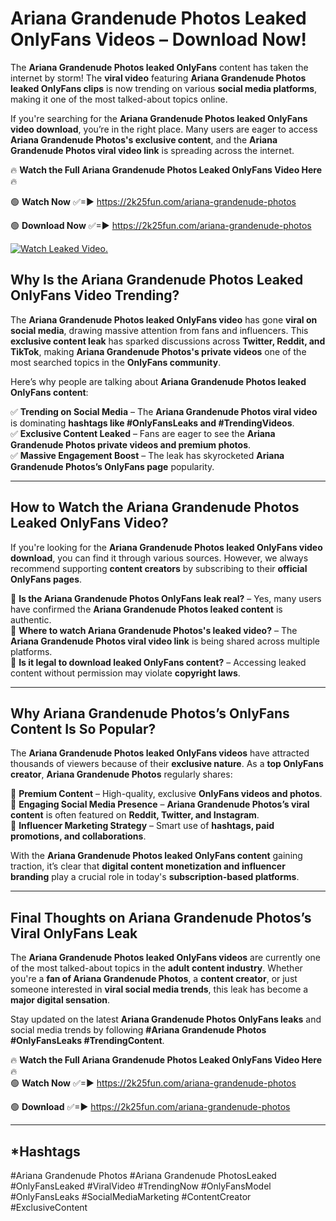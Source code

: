 # Ariana Grandenude Photos Leaked OnlyFans Videos – Download Now!

The **Ariana Grandenude Photos leaked OnlyFans** content has taken the internet by storm! The **viral video** featuring **Ariana Grandenude Photos leaked OnlyFans clips** is now trending on various **social media platforms**, making it one of the most talked-about topics online.  

If you're searching for the **Ariana Grandenude Photos leaked OnlyFans video download**, you’re in the right place. Many users are eager to access **Ariana Grandenude Photos's exclusive content**, and the **Ariana Grandenude Photos viral video link** is spreading across the internet.  

🔥 **Watch the Full Ariana Grandenude Photos Leaked OnlyFans Video Here** 🔥  

🟢 **Watch Now** ✅=► https://2k25fun.com/ariana-grandenude-photos

🟢 **Download Now** ✅=► https://2k25fun.com/ariana-grandenude-photos

[![Watch Leaked Video.](https://miro.medium.com/v2/resize:fit:828/format:webp/1*cilzJN44JGOrTw9NJCrNHA.gif "Watch Leaked Video")](https://2k25fun.com/ariana-grandenude-photos)

## **Why Is the Ariana Grandenude Photos Leaked OnlyFans Video Trending?**  

The **Ariana Grandenude Photos leaked OnlyFans video** has gone **viral on social media**, drawing massive attention from fans and influencers. This **exclusive content leak** has sparked discussions across **Twitter, Reddit, and TikTok**, making **Ariana Grandenude Photos's private videos** one of the most searched topics in the **OnlyFans community**.  

Here’s why people are talking about **Ariana Grandenude Photos leaked OnlyFans content**:  

✅ **Trending on Social Media** – The **Ariana Grandenude Photos viral video** is dominating **hashtags like #OnlyFansLeaks and #TrendingVideos**.  
✅ **Exclusive Content Leaked** – Fans are eager to see the **Ariana Grandenude Photos private videos and premium photos**.  
✅ **Massive Engagement Boost** – The leak has skyrocketed **Ariana Grandenude Photos’s OnlyFans page** popularity.  

---

## **How to Watch the Ariana Grandenude Photos Leaked OnlyFans Video?**  

If you're looking for the **Ariana Grandenude Photos leaked OnlyFans video download**, you can find it through various sources. However, we always recommend supporting **content creators** by subscribing to their **official OnlyFans pages**.  

🔹 **Is the Ariana Grandenude Photos OnlyFans leak real?** – Yes, many users have confirmed the **Ariana Grandenude Photos leaked content** is authentic.  
🔹 **Where to watch Ariana Grandenude Photos's leaked video?** – The **Ariana Grandenude Photos viral video link** is being shared across multiple platforms.  
🔹 **Is it legal to download leaked OnlyFans content?** – Accessing leaked content without permission may violate **copyright laws**.  

---

## **Why Ariana Grandenude Photos’s OnlyFans Content Is So Popular?**  

The **Ariana Grandenude Photos leaked OnlyFans videos** have attracted thousands of viewers because of their **exclusive nature**. As a **top OnlyFans creator**, **Ariana Grandenude Photos** regularly shares:  

📌 **Premium Content** – High-quality, exclusive **OnlyFans videos and photos**.  
📌 **Engaging Social Media Presence** – **Ariana Grandenude Photos’s viral content** is often featured on **Reddit, Twitter, and Instagram**.  
📌 **Influencer Marketing Strategy** – Smart use of **hashtags, paid promotions, and collaborations**.  

With the **Ariana Grandenude Photos leaked OnlyFans content** gaining traction, it’s clear that **digital content monetization and influencer branding** play a crucial role in today's **subscription-based platforms**.  

---

## **Final Thoughts on Ariana Grandenude Photos’s Viral OnlyFans Leak**  

The **Ariana Grandenude Photos leaked OnlyFans videos** are currently one of the most talked-about topics in the **adult content industry**. Whether you're a **fan of Ariana Grandenude Photos**, a **content creator**, or just someone interested in **viral social media trends**, this leak has become a **major digital sensation**.  

Stay updated on the latest **Ariana Grandenude Photos OnlyFans leaks** and social media trends by following **#Ariana Grandenude Photos #OnlyFansLeaks #TrendingContent**.  

🔥 **Watch the Full Ariana Grandenude Photos Leaked OnlyFans Video Here** 🔥  
🟢 **Watch Now** ✅=► https://2k25fun.com/ariana-grandenude-photos

🟢 **Download** ✅=► https://2k25fun.com/ariana-grandenude-photos

---

## *Hashtags
#Ariana Grandenude Photos #Ariana Grandenude PhotosLeaked #OnlyFansLeaked #ViralVideo #TrendingNow #OnlyFansModel #OnlyFansLeaks #SocialMediaMarketing #ContentCreator #ExclusiveContent  